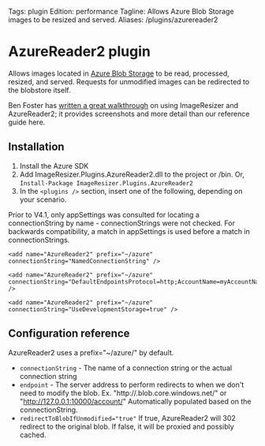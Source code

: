 Tags: plugin
Edition: performance
Tagline: Allows Azure Blob Storage images to be resized and served. 
Aliases: /plugins/azurereader2

# AzureReader2 plugin

Allows images located in [Azure Blob Storage](https://azure.microsoft.com/en-us/documentation/services/storage/) to be read, processed, resized, and served. Requests for unmodified images can be redirected to the blobstore itself.

Ben Foster has [written a great walkthrough](http://benfoster.io/blog/high-performance-image-processing-with-image-resizer-and-azure) on using ImageResizer and AzureReader2; it provides screenshots and more detail than our reference guide here.

## Installation

1. Install the Azure SDK
2. Add ImageResizer.Plugins.AzureReader2.dll to the project or /bin. Or, `Install-Package ImageResizer.Plugins.AzureReader2`
3. In the `<plugins />` section, insert one of the following, depending on your scenario.

Prior to V4.1, only appSettings was consulted for locating a connectionString by name - connectionStrings were not checked. For backwards compatibility, a match in appSettings is used before a match in connectionStrings.

```
<add name="AzureReader2" prefix="~/azure" connectionString="NamedConnectionString" />

<add name="AzureReader2" prefix="~/azure" connectionString="DefaultEndpointsProtocol=http;AccountName=myAccountName;AccountKey=myAccountKey" />

<add name="AzureReader2" prefix="~/azure" connectionString="UseDevelopmentStorage=true" />
```

## Configuration reference

AzureReader2 uses a prefix="~/azure/" by default.

* `connectionString` - The name of a connection string or the actual connection string
* `endpoint` - The server address to perform redirects to when we don't need to modify the blob. Ex. "http://<account>.blob.core.windows.net/" or "http://127.0.0.1:10000/account/" Automatically populated based on the connectionString.
* `redirectToBlobIfUnmodified="true"` If true, AzureReader2 will 302 redirect to the original blob. If false, it will be proxied and possibly cached.
